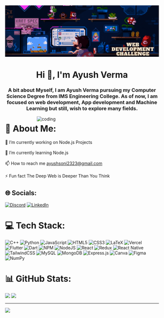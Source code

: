 ![MasterHead](https://github.com/AyushVerma-1307/AyushVerma-1307/blob/main/Banner%20new.gif)
<h1 align="center">Hi 👋, I'm Ayush Verma</h1>
<h3 align="center">A bit about Myself, I am Ayush Verma pursuing my Computer Science Degree from IMS Engineering College. As of now, I am focused on web development, App development and Machine Learning but still, wish to explore many fields.</h3>
<img align="right" alt="coding" width="400" src="https://camo.githubusercontent.com/bef9b603e2aa42f3825bc8d279ae1db90ad4ef16c7c6cb24361e0e7e5f817f30/68747470733a2f2f737461746963312e733132332d63646e2d7374617469632d612e636f6d2f75706c6f6164732f353535353634312f6e6f726d616c5f363134363530616133633261312e676966">

# 💫 About Me:

🔭 I’m currently working on Node.js Projects<br><br>🌱 I’m currently learning Node.js<br><br>📫 How to reach me ayushsoni2323@gmail.com<br><br>⚡ Fun fact The Deep Web is Deeper Than You Think


## 🌐 Socials:
[![Discord](https://img.shields.io/badge/Discord-%237289DA.svg?logo=discord&logoColor=white)](https://discord.gg/#2509) [![LinkedIn](https://img.shields.io/badge/LinkedIn-%230077B5.svg?logo=linkedin&logoColor=white)](https://linkedin.com/in/https://www.linkedin.com/in/ayush-verma1307/) 

# 💻 Tech Stack:
![C++](https://img.shields.io/badge/c++-%2300599C.svg?style=flat&logo=c%2B%2B&logoColor=white) ![Python](https://img.shields.io/badge/python-3670A0?style=flat&logo=python&logoColor=ffdd54) ![JavaScript](https://img.shields.io/badge/javascript-%23323330.svg?style=flat&logo=javascript&logoColor=%23F7DF1E) ![HTML5](https://img.shields.io/badge/html5-%23E34F26.svg?style=flat&logo=html5&logoColor=white) ![CSS3](https://img.shields.io/badge/css3-%231572B6.svg?style=flat&logo=css3&logoColor=white) ![LaTeX](https://img.shields.io/badge/latex-%23008080.svg?style=flat&logo=latex&logoColor=white) ![Vercel](https://img.shields.io/badge/vercel-%23000000.svg?style=flat&logo=vercel&logoColor=white) ![Flutter](https://img.shields.io/badge/Flutter-%2302569B.svg?style=flat&logo=Flutter&logoColor=white) ![Dart](https://img.shields.io/badge/dart-%230175C2.svg?style=flat&logo=dart&logoColor=white) ![NPM](https://img.shields.io/badge/NPM-%23000000.svg?style=flat&logo=npm&logoColor=white) ![NodeJS](https://img.shields.io/badge/node.js-6DA55F?style=flat&logo=node.js&logoColor=white) ![React](https://img.shields.io/badge/react-%2320232a.svg?style=flat&logo=react&logoColor=%2361DAFB) ![Redux](https://img.shields.io/badge/redux-%23593d88.svg?style=flat&logo=redux&logoColor=white) ![React Native](https://img.shields.io/badge/react_native-%2320232a.svg?style=flat&logo=react&logoColor=%2361DAFB) ![TailwindCSS](https://img.shields.io/badge/tailwindcss-%2338B2AC.svg?style=flat&logo=tailwind-css&logoColor=white) ![MySQL](https://img.shields.io/badge/mysql-%2300f.svg?style=flat&logo=mysql&logoColor=white) ![MongoDB](https://img.shields.io/badge/MongoDB-%234ea94b.svg?style=flat&logo=mongodb&logoColor=white) ![Express.js](https://img.shields.io/badge/express.js-%23404d59.svg?style=flat&logo=express&logoColor=%2361DAFB) ![Canva](https://img.shields.io/badge/Canva-%2300C4CC.svg?style=flat&logo=Canva&logoColor=white) 	![Figma](https://img.shields.io/badge/figma-%23F24E1E.svg?style=flat&logo=figma&logoColor=white) ![NumPy](https://img.shields.io/badge/numpy-%23013243.svg?style=flat&logo=numpy&logoColor=white)
# 📊 GitHub Stats:
![](https://github-readme-stats.vercel.app/api/top-langs/?username=AyushVerma-1307&theme=radical&hide_border=false&include_all_commits=true&count_private=false&layout=compact)
![](https://github-readme-streak-stats.herokuapp.com/?user=AyushVerma-1307&theme=radical&hide_border=false)

---
[![](https://visitcount.itsvg.in/api?id=AyushVerma-1307&icon=0&color=1)](https://visitcount.itsvg.in)

